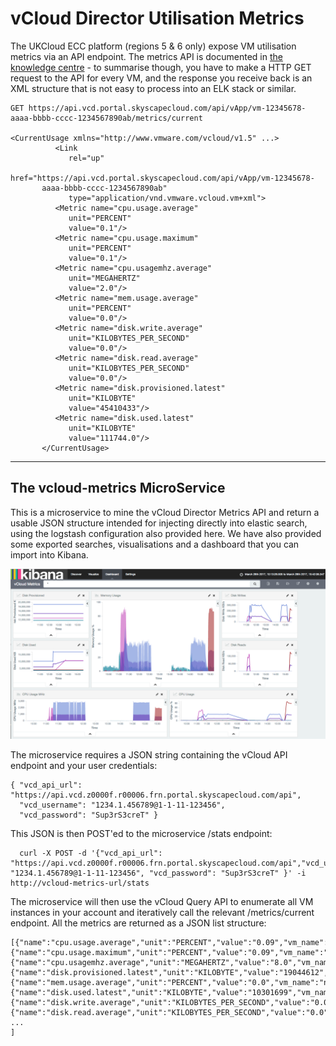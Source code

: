 vCloud Director Utilisation Metrics
============
The UKCloud ECC platform (regions 5 & 6 only) expose VM utilisation metrics via an API endpoint. The metrics API is documented in [the knowledge centre](https://portal.skyscapecloud.com/support/knowledge_centre/964d37e0-0dfe-45a6-ae8d-733144e78d3e) - to summarise though, you have to make a HTTP GET request to the API for every VM, and the response you receive back is an XML structure that is not easy to process into an ELK stack or similar.
``` shell
GET https://api.vcd.portal.skyscapecloud.com/api/vApp/vm-12345678-aaaa-bbbb-cccc-1234567890ab/metrics/current

<CurrentUsage xmlns="http://www.vmware.com/vcloud/v1.5" ...>
          <Link
             rel="up"
             href="https://api.vcd.portal.skyscapecloud.com/api/vApp/vm-12345678-
       aaaa-bbbb-cccc-1234567890ab"
             type="application/vnd.vmware.vcloud.vm+xml">
          <Metric name="cpu.usage.average"
             unit="PERCENT"
             value="0.1"/>
          <Metric name="cpu.usage.maximum"
             unit="PERCENT"
             value="0.1"/>
          <Metric name="cpu.usagemhz.average"
             unit="MEGAHERTZ"
             value="2.0"/>
          <Metric name="mem.usage.average"
             unit="PERCENT"
             value="0.0"/>
          <Metric name="disk.write.average"
             unit="KILOBYTES_PER_SECOND"
             value="0.0"/>
          <Metric name="disk.read.average"
             unit="KILOBYTES_PER_SECOND"
             value="0.0"/>
          <Metric name="disk.provisioned.latest"
             unit="KILOBYTE"
             value="45410433"/>
          <Metric name="disk.used.latest"
             unit="KILOBYTE"
             value="111744.0"/>
       </CurrentUsage>
```


----------

The vcloud-metrics MicroService
-------------------------------
This is a microservice to mine the vCloud Director Metrics API and return a usable JSON structure intended for injecting directly into elastic search, using the logstash configuration also provided here. We have also provided some exported searches, visualisations and a dashboard that you can import into Kibana.

![Kibana Dashboard](images/dashoard.png)

The microservice requires a JSON string containing the vCloud API endpoint and your user credentials:

```
{ "vcd_api_url": "https://api.vcd.z0000f.r00006.frn.portal.skyscapecloud.com/api",
  "vcd_username": "1234.1.456789@1-1-11-123456",
  "vcd_password": "Sup3rS3creT" }
```

This JSON is then POST'ed to the microservice /stats endpoint:

```
  curl -X POST -d '{"vcd_api_url": "https://api.vcd.z0000f.r00006.frn.portal.skyscapecloud.com/api","vcd_username": "1234.1.456789@1-1-11-123456", "vcd_password": "Sup3rS3creT" }' -i http://vcloud-metrics-url/stats
```

The microservice will then use the vCloud Query API to enumerate all VM instances in your account and iteratively call the relevant /metrics/current endpoint. All the metrics are returned as a JSON list structure:

```
[{"name":"cpu.usage.average","unit":"PERCENT","value":"0.09","vm_name":"node02.devops.ukcloud.com"},
{"name":"cpu.usage.maximum","unit":"PERCENT","value":"0.09","vm_name":"node02.devops.ukcloud.com"},
{"name":"cpu.usagemhz.average","unit":"MEGAHERTZ","value":"8.0","vm_name":"node02.devops.ukcloud.com"},
{"name":"disk.provisioned.latest","unit":"KILOBYTE","value":"19044612","vm_name":"node02.devops.ukcloud.com"},
{"name":"mem.usage.average","unit":"PERCENT","value":"0.0","vm_name":"node02.devops.ukcloud.com"},
{"name":"disk.used.latest","unit":"KILOBYTE","value":"10301699","vm_name":"node02.devops.ukcloud.com"},
{"name":"disk.write.average","unit":"KILOBYTES_PER_SECOND","value":"0.0","vm_name":"node02.devops.ukcloud.com"},
{"name":"disk.read.average","unit":"KILOBYTES_PER_SECOND","value":"0.0","vm_name":"node02.devops.ukcloud.com"},
...
]
```
